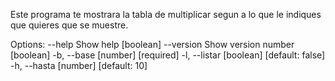 Este programa te mostrara la tabla de multiplicar segun a lo que le indiques que quieres que se muestre.

Options:
      --help     Show help                                             [boolean]
      --version  Show version number                                   [boolean]
  -b, --base                                                 [number] [required]
  -l, --listar                                        [boolean] [default: false]
  -h, --hasta                                             [number] [default: 10]
